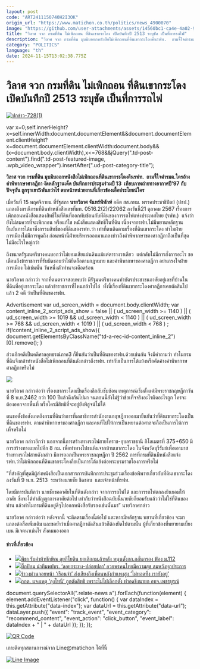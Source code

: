 ```yaml
---
layout: post
code: "ART2411150740H2I3OK"
origin_url: "https://www.matichon.co.th/politics/news_4900070"
image: "https://github.com/user-attachments/assets/14560bc1-ca4e-4a02-9bf5-397e28becaba"
title: "วิลาศ จวก กรมที่ดิน ไม่เพิกถอน ที่ดินเขากระโดง เปิดบันทึกปี 2513 ระบุชัด เป็นที่การรถไฟ"
description: "วิลาศ จวก กรมที่ดิน มุบมิบออกหนังสือไม่เพิกถอนที่ดินเขากระโดงคืนรฟท.  ถามจี้ใจดำรมต.ใครอ้างคำพิพากษาศาลฎีกา งัดหลักฐานเด็ด บันทึกการประชุมร่วมปี 13 "
category: "POLITICS"
language: "th"
date: 2024-11-15T13:02:38.775Z
---
```


# วิลาศ จวก กรมที่ดิน ไม่เพิกถอน ที่ดินเขากระโดง เปิดบันทึกปี 2513 ระบุชัด เป็นที่การรถไฟ

[![](https://www.matichon.co.th/wp-content/uploads/2024/11/ปกข่าว-7281-116.jpg "ปกข่าว-728(1)")](https://www.matichon.co.th/wp-content/uploads/2024/11/ปกข่าว-7281-116.jpg)

var x=0;self.innerHeight?x=self.innerWidth:document.documentElement&&document.documentElement.clientHeight?x=document.documentElement.clientWidth:document.body&&(x=document.body.clientWidth),x<=768&&jQuery(".td-post-content").find(".td-post-featured-image, .wpb\_video\_wrapper").insertAfter(".ud-post-category-title");

**วิลาศ จวก กรมที่ดิน มุบมิบออกหนังสือไม่เพิกถอนที่ดินเขากระโดงคืนรฟท.  ถามจี้ใจดำรมต.ใครอ้างคำพิพากษาศาลฎีกา งัดหลักฐานเด็ด บันทึกการประชุมร่วมปี 13  เทียบภาพถ่ายทางอากาศปี’97 กับปัจจุบัน ถูกรุกเขา5พันกว่าไร่ ตบหน้าหน่วยงานที่เกี่ยวข้องเอื้อประโยชน์ใคร**

เมื่อวันที่ 15 พฤศจิกายน ที่รัฐสภา **นายวิลาศ จันทร์พิทักษ์** อดีต สส.กทม. พรรคประชาธิปัตย์ (ปชป.)  แถลงถึงกรณีกรมที่ดินทำหนังสือเลขที่มท. 0516.2(2)/22062 ลงวันนี้21 ตุลาคม 2567 เรื่องการเพิกถอนหนังสือแสดงสิทธิ์ในที่ดินที่ออกทับซ้อนกับที่ดินของการรถไฟแห่งประเทศไทย (รฟท.)  แจ้งว่ายังไม่สมควรที่จะเพิกถอน หรือแก้ไข หนังสือแสดงสิทธิ์ในที่ดิน เนื่องจากรฟท.ไม่มีพยานหลักฐานยืนยันการได้มาซึ่งกรรมสิทธิ์ของที่ดินของรฟท.ว่า เท่าที่ตนติดตามเรื่องที่ดินเขากระโดง ทำไมฝ่ายการเมืองไม่มีการพูดถึง ก่อนหน้านี้ฝ่ายบริหารออกมาแถลงข่าวถึงคำพิพากษาของศาลฎีกาถือเป็นที่สุดไม่มีอะไรใหญ่กว่า

ถึงขนาดรัฐมนตรีบางคนบอกว่าไม่ยอมเสียแผ่นดินแม้แต่ตารางวาเดียว  แต่กลับไม่มีการสั่งการอะไร ขอเตือนถึงข้าราชการที่รับผิดชอบว่าให้ยึดถือตามกฎหมาย และคำพิพากษาของศาลฎีกา อย่าเกรงใจฝ่ายการเมือง ไม่เช่นนั้น วันหนึ่งตัวท่านจะเดือดร้อน

นายวิลาศ กล่าวว่า จากที่ตนตรวจสอบพบว่า มีรัฐมนตรีบางคนทำบัตรประชาชนอาศัยอยู่เลขที่บ้านในที่ดินที่อยู่เขากระโดง แล้วข้าราชการที่ไหนกล้าไปไล่  ทั้งนี้เรื่องที่ดินเขากระโดงศาลฎีกาเคยตัดสินไปแล้ว 2 คดี ว่าเป็นที่ดินของรฟท.

Advertisement var ud\_screen\_width = document.body.clientWidth; var content\_inline\_2\_script\_ads\_show = false || ( ud\_screen\_width >= 1140 ) || ( ud\_screen\_width >= 1019 && ud\_screen\_width < 1140 ) || ( ud\_screen\_width >= 768 && ud\_screen\_width < 1019 ) || ( ud\_screen\_width < 768 ) ; if(!content\_inline\_2\_script\_ads\_show){ document.getElementsByClassName("td-a-rec-id-content\_inline\_2")\[0\].remove(); }

ส่วนอีกคดีเป็นคดีศาลอุทธรณ์ภาค3 ก็ยืนยันว่าเป็นที่ดินของรฟท.ด้วยเช่นกัน จึงมีคำถามว่า ทำไมกรมที่ดินจึงกล้าทำหนังสือไม่เพิกถอนที่ดินดังกล่าวถึงรฟท. เท่ากับเป็นการโต้แย้งหรือคัดค้างคำพิพากาษศาลฎีกาหรือไม่

![](https://www.matichon.co.th/wp-content/uploads/2024/11/60046.jpg)

นายวิลาศ กล่าวต่อว่า เรื่องเขากระโดงเป็นเรื่องลึกลับซับซ้อน เหตุการณ์เริ่มตั้งแต่มีพระราชกฤษฎีกาวันที่ 8 พ.ย.2462 กว่า 100 ปีแล้วดึงกันไปมา จนตอนนี้ยังไม่รู้ว่าข้อเท็จจริงอะไรผิดอะไรถูก ใครจะต้องออกจากพื้นที่ หรือใครมีสิทธิที่จะอยู่ยังพิสูจน์ไม่ได้

ตนขอตั้งข้อสังเกตถึงกรมที่ดินว่าการที่เลขาธิการสำนักงานกฤษฎีกาออกมายืนยันว่าที่ดินเขากระโดงเป็นที่ดินของรฟท. ตามคำพิพากษาของศาลฎีกา และคนที่ไปให้การเป็นพยานต่อศาลจะถือเป็นการให้การเท็จหรือไม่

นายวิลาศ กล่าวอีกว่า นอกจากนี้การสร้างทางรถไฟสายโคราช-อุบลราชธานี กิโลเมตรที่ 375+650 มีการสร้างทางแยกไปอีก 8 กม. เพื่อทำทางไปขนหินจากบ้านเขากระโดง ในจังหวัดบุรีรัมย์เพื่อเอามาสร้างทางรถไฟสายดังกล่าว มีการออกเป็นพระราชกฤษฎีกา ปี 2562 การที่กรมที่ดินมีหนังสือแจ้งรฟท.ว่าไม่เพิกถอนที่ดินเขากระโดงถือเป็นการโต้แย้งต่อพระบรมราชโองการหรือไม่

“ที่สำคัญที่สุดมีผู้ส่งหนังสือเป็นเอกสารการบันทึกการประชุมร่วมเรื่องข้อพิพาทเกี่ยวกับที่ดินเขากระโดง ลงวันที่ 9 พ.ย. 2513  ระหว่างนายชัย ชิดชอบ  และเจ้าหน้าที่รฟท.

โดยมีการบันทึกว่า นายชัยขออาศัยในที่ดินดังกล่าว จากการรถไฟได้ และการรถไฟตกลงยินยอมให้อาศัย ซึ่งจะได้ทำสัญญาการอาศัยต่อไป เท่ากับว่าหนังสือฉบับนี้นายชัยก็ยอมรับแล้วว่าไม่ใช่ที่ดินของท่าน แล้วทำไมกรมที่ดินอยู่ดีๆไปออกหนังสือรับรองเช่นนั้นมา” นายวิลาศกล่าว

นายวิลาศ กล่าวต่อว่า หลังจากนี้ จะติดตามเรื่องนี้ต่อไป และหากมีหลักฐาน พยานที่เกี่ยวข้อง จะมาแถลงต่อสื่อเพิ่มเติม และขอย้ำว่าเมื่อศาลฎีกาตัดสินแล้วก็ต้องยึดไปตามนั้น ผู้ที่เกี่ยวข้องที่พยายามเบี่ยงเบน มีเจตนาเช่นไร สังคมมองออก

#### ข่าวที่เกี่ยวข้อง

*   [![](https://www.matichon.co.th/wp-content/uploads/2024/11/466917.jpg)พิธา รับคำท้าทักษิณ ลุยกิโยติน ยกเลิกกม.ล้าหลัง หนุนตั้งกก.กลั่นกรอง ฟ้อง ม.112](https://www.matichon.co.th/politics/news_4900945)
*   [![](https://www.matichon.co.th/wp-content/uploads/2024/11/bigpom1.jpg)บิ๊กป้อม นำทีมพปชร. ‘ลอยกระทง-ปล่อยปลา’ อวยพรคนไทยมีความสุข สมหวังทุกประการ](https://www.matichon.co.th/politics/news_4900923)
*   [![](https://www.matichon.co.th/wp-content/uploads/2024/11/ramwong1.jpg)รำวงม่วนจอยหน้า ‘เรือนจำ’ ส่งเสียงถึงเพื่อนหลังกำแพงสูง ‘ไม่ทอดทิ้ง เรายังอยู่’](https://www.matichon.co.th/politics/news_4900833)
*   [![](https://www.matichon.co.th/wp-content/uploads/2024/11/tonyy1.jpg)กกต. แจงเหตุ ‘ลุงโทนี’ ถูกตัดสิทธิ เพราะไม่ไปเลือกตั้ง ทำอดชิงนายก อบจ.เพชรบูรณ์](https://www.matichon.co.th/politics/news_4900681)

document.querySelectorAll(".relate-news a").forEach(function(element) { element.addEventListener("click", function() { var dataIndex = this.getAttribute("data-index"); var dataUrl = this.getAttribute("data-url"); dataLayer.push({ "event": "track\_event", "event\_category": "recommend\_content", "event\_action": "click\_button", "event\_label": dataIndex + " | " + dataUrl }); }); });

[![QR Code](https://www.matichon.co.th/wp-content/uploads/2023/07/wob1371z.jpg)](https://lin.ee/ht0nDxX)

เกาะติดทุกสถานการณ์จาก Line@matichon ได้ที่นี่

[![Line Image](https://www.matichon.co.th/wp-content/uploads/2023/07/th.png)](https://lin.ee/ht0nDxX)